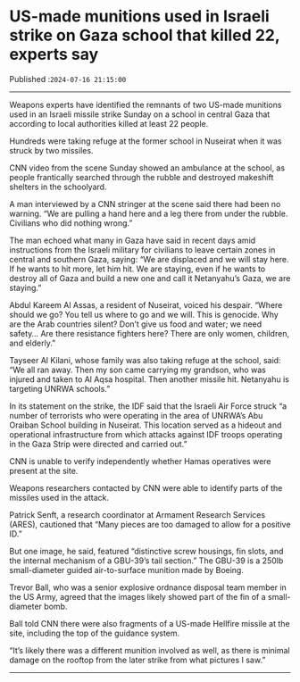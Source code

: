 # US-made munitions used in Israeli strike on Gaza school that killed 22, experts say

Published :`2024-07-16 21:15:00`

---

Weapons experts have identified the remnants of two US-made munitions used in an Israeli missile strike Sunday on a school in central Gaza that according to local authorities killed at least 22 people.

Hundreds were taking refuge at the former school in Nuseirat when it was struck by two missiles.

CNN video from the scene Sunday showed an ambulance at the school, as people frantically searched through the rubble and destroyed makeshift shelters in the schoolyard.

A man interviewed by a CNN stringer at the scene said there had been no warning. “We are pulling a hand here and a leg there from under the rubble. Civilians who did nothing wrong.”

The man echoed what many in Gaza have said in recent days amid instructions from the Israeli military for civilians to leave certain zones in central and southern Gaza, saying: “We are displaced and we will stay here. If he wants to hit more, let him hit. We are staying, even if he wants to destroy all of Gaza and build a new one and call it Netanyahu’s Gaza, we are staying.”

Abdul Kareem Al Assas, a resident of Nuseirat, voiced his despair. “Where should we go? You tell us where to go and we will. This is genocide. Why are the Arab countries silent? Don’t give us food and water; we need safety… Are there resistance fighters here? There are only women, children, and elderly.”

Tayseer Al Kilani, whose family was also taking refuge at the school, said: “We all ran away. Then my son came carrying my grandson, who was injured and taken to Al Aqsa hospital. Then another missile hit. Netanyahu is targeting UNRWA schools.”

In its statement on the strike, the IDF said that the Israeli Air Force struck “a number of terrorists who were operating in the area of UNRWA’s Abu Oraiban School building in Nuseirat. This location served as a hideout and operational infrastructure from which attacks against IDF troops operating in the Gaza Strip were directed and carried out.”

CNN is unable to verify independently whether Hamas operatives were present at the site.

Weapons researchers contacted by CNN were able to identify parts of the missiles used in the attack.

Patrick Senft, a research coordinator at Armament Research Services (ARES), cautioned that “Many pieces are too damaged to allow for a positive ID.”

But one image, he said, featured “distinctive screw housings, fin slots, and the internal mechanism of a GBU-39’s tail section.” The GBU-39 is a 250lb small-diameter guided air-to-surface munition made by Boeing.

Trevor Ball, who was a senior explosive ordnance disposal team member in the US Army, agreed that the images likely showed part of the fin of a small-diameter bomb.

Ball told CNN there were also fragments of a US-made Hellfire missile at the site, including the top of the guidance system.

“It’s likely there was a different munition involved as well, as there is minimal damage on the rooftop from the later strike from what pictures I saw.”

---

